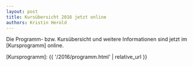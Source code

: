 ```yaml
---
layout: post
title: Kursübersicht 2016 jetzt online
authors: Kristin Herold
---
```


Die Programm- bzw. Kursübersicht und weitere Informationen sind jetzt im 
[Kursprogramm] online.

[Kursprogramm]: {{ '/2016/programm.html' | relative_url }}
